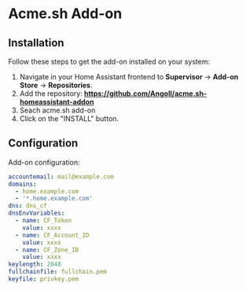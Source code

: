 # Acme.sh Add-on

## Installation
Follow these steps to get the add-on installed on your system:

1. Navigate in your Home Assistant frontend to **Supervisor** -> **Add-on Store** -> **Repositories**.
2. Add the repository: **https://github.com/Angoll/acme.sh-homeassistant-addon**
3. Seach acme.sh add-on
3. Click on the "INSTALL" button.

## Configuration

Add-on configuration:

```yaml
accountemail: mail@example.com
domains:
  - home.example.com
  - '*.home.example.com'
dns: dns_cf
dnsEnvVariables:
  - name: CF_Token
    value: xxxx
  - name: CF_Account_ID
    value: xxxx
  - name: CF_Zone_ID
    value: xxxx
keylength: 2048
fullchainfile: fullchain.pem
keyfile: privkey.pem
```
